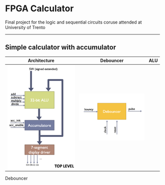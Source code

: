 # FPGA Calculator 

Final project for the logic and sequential circuits coruse attended at University of Trento 
 
 --------

## Simple calculator with accumulator

| Architecture|Debouncer|ALU|
|--|--|--|
|![](./assets/architecture.png)|![](./assets/debouncer.png)|

Debouncer